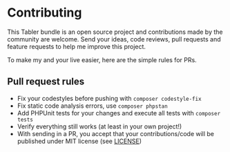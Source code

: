 # Contributing

This Tabler bundle is an open source project and contributions made by the community are welcome. 
Send your ideas, code reviews, pull requests and feature requests to help me improve this project.

To make my and your live easier, here are the simple rules for PRs.

## Pull request rules

- Fix your codestyles before pushing with `composer codestyle-fix`
- Fix static code analysis errors, use `composer phpstan`
- Add PHPUnit tests for your changes and execute all tests with `composer tests`
- Verify everything still works (at least in your own project!) 
- With sending in a PR, you accept that your contributions/code will be published under MIT license (see [LICENSE](LICENSE))
